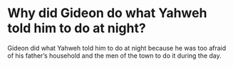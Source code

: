 # Why did Gideon do what Yahweh told him to do at night?

Gideon did what Yahweh told him to do at night because he was too afraid of his father’s household and the men of the town to do it during the day.
